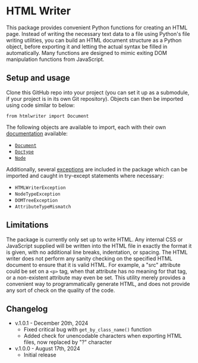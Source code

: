 # HTML Writer
This package provides convenient Python functions for creating an HTML page. Instead of writing the necessary text data to a file using Python's file writing utilities, you can
build an HTML document structure as a Python object, before exporting it and letting the actual syntax be filled in automatically. Many functions are designed to mimic exiting DOM
manipulation functions from JavaScript.

## Setup and usage
Clone this GitHub repo into your project (you can set it up as a submodule, if your project is in its own Git repository). Objects can then be imported using code similar to below:
```
from htmlwriter import Document
```
The following objects are available to import, each with their own [documentation](docs) available:
+ [`Document`](docs/document.md)
+ [`Doctype`](docs/doctype.md)
+ [`Node`](docs/node.md)

Additionally, several [exceptions](docs/exceptions.md) are included in the package which can be imported and caught in try-except statements where necessary:
+ `HTMLWriterException`
+ `NodeTypeException`
+ `DOMTreeException`
+ `AttributeTypeMismatch`

## Limitations
The package is currently only set up to write HTML. Any internal CSS or JavaScript supplied will be written into the HTML file in exactly the format it is given, with no additional
line breaks, indentation, or spacing. The HTML writer does not perform any sanity checking on the specified HTML document to ensure that it is valid HTML. For example, a "src" attribute
could be set on a `<p>` tag, when that attribute has no meaning for that tag, or a non-existent attribute may even be set. This utility merely provides a convenient way to
programmatically generate HTML, and does not provide any sort of check on the quality of the code.

## Changelog
+ v.1.0.1 - December 20th, 2024
  + Fixed critical bug with `get_by_class_name()` function
  + Added check for unencodable characters when exporting HTML files, now replaced by "?" character
+ v.1.0.0 - August 17th, 2024
  + Initial release